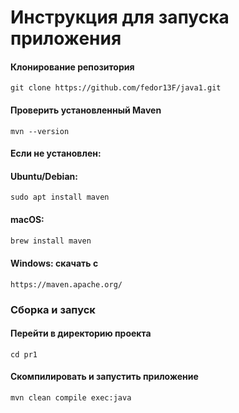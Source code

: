 # Инструкция для запуска приложения

#### Клонирование репозитория
```shell
git clone https://github.com/fedor13F/java1.git
```

#### Проверить установленный Maven

```shell
mvn --version
```

#### Если не установлен:

#### Ubuntu/Debian:

```shell
sudo apt install maven
```

#### macOS:

```bash
brew install maven
```

#### Windows: скачать с

```text
https://maven.apache.org/
```

### Сборка и запуск

#### Перейти в директорию проекта

```shell
cd pr1
```

#### Скомпилировать и запустить приложение

```shell
mvn clean compile exec:java
```

